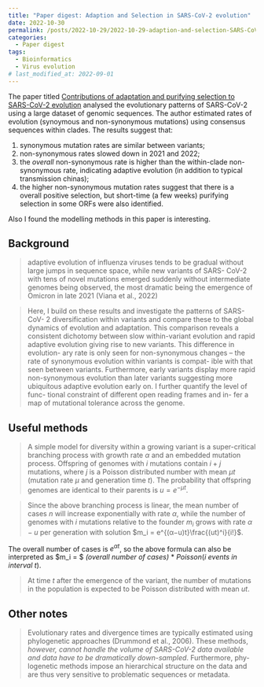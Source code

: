 ```yaml
---
title: "Paper digest: Adaption and Selection in SARS-CoV-2 evolution"
date: 2022-10-30
permalink: /posts/2022-10-29/2022-10-29-adaption-and-selection-SARS-CoV-2-evolution
categories:
  - Paper digest
tags:
  - Bioinformatics
  - Virus evolution
# last_modified_at: 2022-09-01
---
```


The paper titled [Contributions of adaptation and purifying selection to SARS-CoV-2 evolution](https://www.biorxiv.org/content/10.1101/2022.08.22.504731v1) analysed the evolutionary patterns of SARS-CoV-2 using a large dataset of genomic sequences. The author estimated rates of evolution (synoymous and non-synonymous mutations) using consensus sequences within clades. The results suggest that: 
1. synonymous mutation rates are similar between variants; 
2. non-synonymous rates slowed down in 2021 and 2022; 
3. the *overall* non-synonymous rate is higher than the within-clade non-synonymous rate, indicating adaptive evolution (in addition to typical transmission chinas); 
4. the higher non-synonymous mutation rates suggest that there is a overall positive selection, but short-time (a few weeks) purifying selection in some ORFs were also identified.

Also I found the modelling methods in this paper is interesting. 

## Background
> adaptive evolution of influenza viruses tends to be gradual without large jumps in sequence space, while new variants of SARS- CoV-2 with tens of novel mutations emerged suddenly without intermediate genomes being observed, the most dramatic being the emergence of Omicron in late 2021 (Viana et al., 2022)

> Here, I build on these results and investigate the patterns of SARS-CoV- 2 diversification within variants and compare these to the global dynamics of evolution and adaptation. This comparison reveals a consistent dichotomy between slow within-variant evolution and rapid adaptive evolution giving rise to new variants. This difference in evolution- ary rate is only seen for non-synonymous changes – the rate of synonymous evolution within variants is compat- ible with that seen between variants. Furthermore, early variants display more rapid non-synonymous evolution than later variants suggesting more ubiquitous adaptive evolution early on. I further quantify the level of func- tional constraint of different open reading frames and in- fer a map of mutational tolerance across the genome.

## Useful methods
> A simple model for diversity within a growing variant is a super-critical branching process with growth rate $α$ and an embedded mutation process. Offspring of genomes with $i$ mutations contain $i + j$ mutations, where $j$ is a Poisson distributed number with mean $μt$ (mutation rate $μ$ and generation time $t$). The probability that offspring genomes are identical to their parents is $u = e^{−μt}$.

> Since the above branching process is linear, the mean number of cases $n$ will increase exponentially with rate $α$, while the number of genomes with $i$ mutations relative to the founder $m_i$ grows with rate $α − u$ per generation with solution $m_i = e^{(α−u)t}\frac{(ut)^i}{i!}$.

The overall number of cases is $e^{αt}$, so the above formula can also be interpreted as $m_i = $ *(overall number of cases)* $*$ $Poisson(i$ *events in interval* $t)$.

> At time $t$ after the emergence of the variant, the number of mutations in the population is expected to be Poisson distributed with mean $ut$.



## Other notes
> Evolutionary rates and divergence times are typically estimated using phylogenetic approaches (Drummond et al., 2006). These methods, *however, cannot handle the volume of SARS-CoV-2 data available and data have to be dramatically down-sampled*. Furthermore, phy- logenetic methods impose an hierarchical structure on the data and are thus very sensitive to problematic sequences or metadata.


